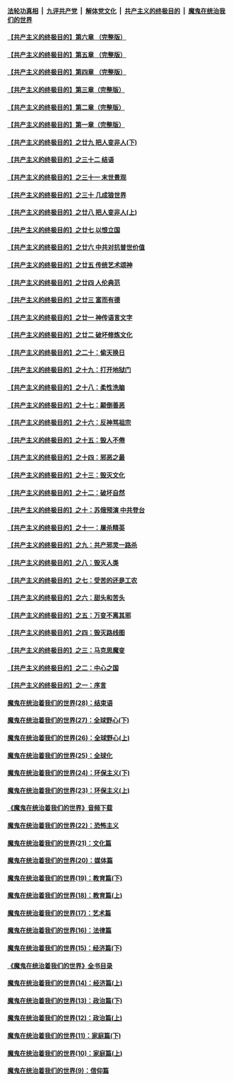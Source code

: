 ####  [法轮功真相](../../../../basic/blob/master/README.md?t=04220331) &nbsp;|&nbsp; [九评共产党](../../../../9ping.md/blob/master/README.md?t=04220331) &nbsp;|&nbsp; [解体党文化](../../../../jtdwh.md/blob/master/README.md?t=04220331)  &nbsp;|&nbsp; [共产主义的终极目的](../../../../gczydzjmd.md/blob/master/README.md?t=04220331) &nbsp;|&nbsp; [魔鬼在统治我们的世界](../../../../mgztzwmdsj.md/blob/master/README.md?t=04220331) 

#### [【共产主义的终极目的】第六章 （完整版）](../pages/nsc422/n11428913.md?t=04220331) 

#### [【共产主义的终极目的】第五章 （完整版）](../pages/nsc422/n11428912.md?t=04220331) 

#### [【共产主义的终极目的】第四章 （完整版）](../pages/nsc422/n11428907.md?t=04220331) 

#### [【共产主义的终极目的】第三章（完整版）](../pages/nsc422/n11428848.md?t=04220331) 

#### [【共产主义的终极目的】第二章（完整版）](../pages/nsc422/n11428831.md?t=04220331) 

#### [【共产主义的终极目的】第一章（完整版）](../pages/nsc422/n11417651.md?t=04220331) 

#### [【共产主义的终极目的】之廿九 把人变非人(下)](../pages/nsc422/n11344140.md?t=04220331) 

#### [【共产主义的终极目的】之三十二 结语](../pages/nsc422/n11360535.md?t=04220331) 

#### [【共产主义的终极目的】之三十一 末世景观](../pages/nsc422/n11351129.md?t=04220331) 

#### [【共产主义的终极目的】之三十 几成狼世界](../pages/nsc422/n11348280.md?t=04220331) 

#### [【共产主义的终极目的】之廿八 把人变非人(上)](../pages/nsc422/n11340492.md?t=04220331) 

#### [【共产主义的终极目的】之廿七 以恨立国](../pages/nsc422/n11336944.md?t=04220331) 

#### [【共产主义的终极目的】之廿六 中共对抗普世价值](../pages/nsc422/n11324785.md?t=04220331) 

#### [【共产主义的终极目的】之廿五 传统艺术颂神](../pages/nsc422/n11296396.md?t=04220331) 

#### [【共产主义的终极目的】之廿四 人伦典范](../pages/nsc422/n11296397.md?t=04220331) 

#### [【共产主义的终极目的】之廿三 富而有德](../pages/nsc422/n11283598.md?t=04220331) 

#### [【共产主义的终极目的】之廿一 神传语言文字](../pages/nsc422/n11263265.md?t=04220331) 

#### [【共产主义的终极目的】之廿二 破坏修炼文化](../pages/nsc422/n11245728.md?t=04220331) 

#### [【共产主义的终极目的】之二十：偷天换日](../pages/nsc422/n11238846.md?t=04220331) 

#### [【共产主义的终极目的】之十九：打开地狱门](../pages/nsc422/n11206376.md?t=04220331) 

#### [【共产主义的终极目的】之十八：柔性洗脑](../pages/nsc422/n11199994.md?t=04220331) 

#### [【共产主义的终极目的】之十七：颠倒善恶](../pages/nsc422/n11179782.md?t=04220331) 

#### [【共产主义的终极目的】之十六：反神骂祖宗](../pages/nsc422/n11166798.md?t=04220331) 

#### [【共产主义的终极目的】之十五：毁人不倦](../pages/nsc422/n11166792.md?t=04220331) 

#### [【共产主义的终极目的】之十四：邪恶之最](../pages/nsc422/n11150249.md?t=04220331) 

#### [【共产主义的终极目的】之十三：毁灭文化](../pages/nsc422/n11135227.md?t=04220331) 

#### [【共产主义的终极目的】之十二：破坏自然](../pages/nsc422/n11135214.md?t=04220331) 

#### [【共产主义的终极目的】之十：苏俄预演 中共登台](../pages/nsc422/n11118424.md?t=04220331) 

#### [【共产主义的终极目的】之十一：屠杀精英](../pages/nsc422/n11118442.md?t=04220331) 

#### [【共产主义的终极目的】之九：共产邪灵一路杀](../pages/nsc422/n11114139.md?t=04220331) 

#### [【共产主义的终极目的】之八：毁灭人类](../pages/nsc422/n11108503.md?t=04220331) 

#### [【共产主义的终极目的】之七：受苦的还是工农](../pages/nsc422/n11101809.md?t=04220331) 

#### [【共产主义的终极目的】之六：甜头和苦头](../pages/nsc422/n11096971.md?t=04220331) 

#### [【共产主义的终极目的】之五：万变不离其邪](../pages/nsc422/n11091285.md?t=04220331) 

#### [【共产主义的终极目的】之四：毁灭路线图](../pages/nsc422/n11086284.md?t=04220331) 

#### [【共产主义的终极目的】之三：马克思魔变](../pages/nsc422/n11061941.md?t=04220331) 

#### [【共产主义的终极目的】之二：中心之国](../pages/nsc422/n11047728.md?t=04220331) 

#### [【共产主义的终极目的】之一：序言](../pages/nsc422/n11086077.md?t=04220331) 

#### [魔鬼在统治着我们的世界(28)：结束语](../pages/nsc422/n10936246.md?t=04220331) 

#### [魔鬼在统治着我们的世界(27)：全球野心(下)](../pages/nsc422/n10928319.md?t=04220331) 

#### [魔鬼在统治着我们的世界(26)：全球野心(上)](../pages/nsc422/n10900318.md?t=04220331) 

#### [魔鬼在统治着我们的世界(25)：全球化](../pages/nsc422/n10788205.md?t=04220331) 

#### [魔鬼在统治着我们的世界(24)：环保主义(下)](../pages/nsc422/n10695307.md?t=04220331) 

#### [魔鬼在统治着我们的世界(23)：环保主义(上)](../pages/nsc422/n10688613.md?t=04220331) 

#### [《魔鬼在统治着我们的世界》音频下载](../pages/nsc422/n10635553.md?t=04220331) 

#### [魔鬼在统治着我们的世界(22)：恐怖主义](../pages/nsc422/n10614727.md?t=04220331) 

#### [魔鬼在统治着我们的世界(21)：文化篇](../pages/nsc422/n10597706.md?t=04220331) 

#### [魔鬼在统治着我们的世界(20)：媒体篇](../pages/nsc422/n10586579.md?t=04220331) 

#### [魔鬼在统治着我们的世界(19)：教育篇(下)](../pages/nsc422/n10564808.md?t=04220331) 

#### [魔鬼在统治着我们的世界(18)：教育篇(上)](../pages/nsc422/n10526970.md?t=04220331) 

#### [魔鬼在统治着我们的世界(17)：艺术篇](../pages/nsc422/n10499093.md?t=04220331) 

#### [魔鬼在统治着我们的世界(16)：法律篇](../pages/nsc422/n10485969.md?t=04220331) 

#### [魔鬼在统治着我们的世界(15)：经济篇(下)](../pages/nsc422/n10469975.md?t=04220331) 

#### [《魔鬼在统治着我们的世界》全书目录](../pages/nsc422/n10464261.md?t=04220331) 

#### [魔鬼在统治着我们的世界(14)：经济篇(上)](../pages/nsc422/n10457370.md?t=04220331) 

#### [魔鬼在统治着我们的世界(13)：政治篇(下)](../pages/nsc422/n10448270.md?t=04220331) 

#### [魔鬼在统治着我们的世界(12)：政治篇(上)](../pages/nsc422/n10444576.md?t=04220331) 

#### [魔鬼在统治着我们的世界(11)：家庭篇(下)](../pages/nsc422/n10440961.md?t=04220331) 

#### [魔鬼在统治着我们的世界(10)：家庭篇(上)](../pages/nsc422/n10435448.md?t=04220331) 

#### [魔鬼在统治着我们的世界(9)：信仰篇](../pages/nsc422/n10432159.md?t=04220331) 


